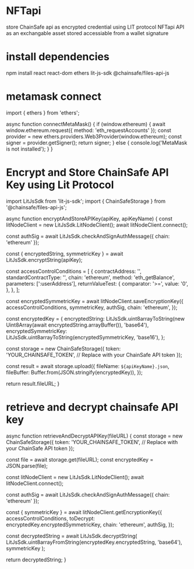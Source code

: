 # NFTapi
store ChainSafe api as encrypted credential using LIT protocol
NFTapi API as an exchangable asset stored accessiable from a wallet signature

# install dependencies
npm install react react-dom ethers lit-js-sdk @chainsafe/files-api-js


# metamask connect

import { ethers } from 'ethers';

async function connectMetaMask() {
  if (window.ethereum) {
    await window.ethereum.request({ method: 'eth_requestAccounts' });
    const provider = new ethers.providers.Web3Provider(window.ethereum);
    const signer = provider.getSigner();
    return signer;
  } else {
    console.log('MetaMask is not installed');
  }
}

# Encrypt and Store ChainSafe API Key using Lit Protocol

import LitJsSdk from 'lit-js-sdk';
import { ChainSafeStorage } from '@chainsafe/files-api-js';

async function encryptAndStoreAPIKey(apiKey, apiKeyName) {
  const litNodeClient = new LitJsSdk.LitNodeClient();
  await litNodeClient.connect();

  const authSig = await LitJsSdk.checkAndSignAuthMessage({ chain: 'ethereum' });

  const { encryptedString, symmetricKey } = await LitJsSdk.encryptString(apiKey);

  const accessControlConditions = [
    {
      contractAddress: '',
      standardContractType: '',
      chain: 'ethereum',
      method: 'eth_getBalance',
      parameters: [':userAddress'],
      returnValueTest: {
        comparator: '>=',
        value: '0',
      },
    },
  ];

  const encryptedSymmetricKey = await litNodeClient.saveEncryptionKey({
    accessControlConditions,
    symmetricKey,
    authSig,
    chain: 'ethereum',
  });

  const encryptedKey = {
    encryptedString: LitJsSdk.uint8arrayToString(new Uint8Array(await encryptedString.arrayBuffer()), 'base64'),
    encryptedSymmetricKey: LitJsSdk.uint8arrayToString(encryptedSymmetricKey, 'base16'),
  };

  const storage = new ChainSafeStorage({
    token: 'YOUR_CHAINSAFE_TOKEN', // Replace with your ChainSafe API token
  });

  const result = await storage.upload({
    fileName: `${apiKeyName}.json`,
    fileBuffer: Buffer.from(JSON.stringify(encryptedKey)),
  });

  return result.fileURL;
}

# retrieve and decrypt chainsafe API key

async function retrieveAndDecryptAPIKey(fileURL) {
  const storage = new ChainSafeStorage({
    token: 'YOUR_CHAINSAFE_TOKEN', // Replace with your ChainSafe API token
  });

  const file = await storage.get(fileURL);
  const encryptedKey = JSON.parse(file);

  const litNodeClient = new LitJsSdk.LitNodeClient();
  await litNodeClient.connect();

  const authSig = await LitJsSdk.checkAndSignAuthMessage({ chain: 'ethereum' });

  const { symmetricKey } = await litNodeClient.getEncryptionKey({
    accessControlConditions,
    toDecrypt: encryptedKey.encryptedSymmetricKey,
    chain: 'ethereum',
    authSig,
  });

  const decryptedString = await LitJsSdk.decryptString(
    LitJsSdk.uint8arrayFromString(encryptedKey.encryptedString, 'base64'),
    symmetricKey
  );

  return decryptedString;
}
